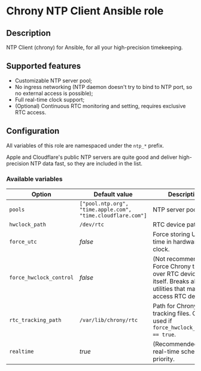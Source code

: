 # Chrony NTP Client Ansible role

## Description
NTP Client (chrony) for Ansible, for all your high-precision timekeeping.

## Supported features
* Customizable NTP server pool;
* No ingress networking (NTP daemon doesn't try to bind to NTP port, so no external access is possible);
* Full real-time clock support;
* (Optional) Continuous RTC monitoring and setting, requires exclusive RTC access.

## Configuration
All variables of this role are namespaced under the `ntp_*` prefix.

Apple and Cloudflare's public NTP servers are quite good and deliver
high-precision NTP data fast, so they are included in the list.

### Available variables
| Option                  | Default value                                               | Description                                                                                                               |
|-------------------------|-------------------------------------------------------------|---------------------------------------------------------------------------------------------------------------------------|
| `pools`                 | `["pool.ntp.org", "time.apple.com", "time.cloudflare.com"]` | NTP server pools list.                                                                                                    |
| `hwclock_path`          | `/dev/rtc`                                                  | RTC device path.                                                                                                          |
| `force_utc`             | *false*                                                     | Force storing UTC time in hardware clock.                                                                                 |
| `force_hwclock_control` | *false*                                                     | (Not recommended) Force Chrony to take over RTC device for itself. Breaks all other utilities that may access RTC device. |
| `rtc_tracking_path`     | `/var/lib/chrony/rtc`                                       | Path for Chrony's RTC tracking files. Only used if `force_hwclock_control == true`.                                       |
| `realtime`              | *true*                                                      | (Recommended) Use real-time scheduling priority.                                                                          |
